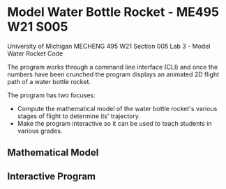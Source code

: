# Model Water Bottle Rocket - ME495 W21 S005
 University of Michigan
 MECHENG 495 W21 Section 005
 Lab 3 - Model Water Rocket Code


The program works through a command line interface (CLI) and once the numbers have been crunched the program displays an animated 2D flight path of a water bottle rocket. 

The program has two focuses:
- Compute the mathematical model of the water bottle rocket's various stages of flight to determine its' trajectory.
- Make the program interactive so it can be used to teach students in various grades.

## Mathematical Model


## Interactive Program
